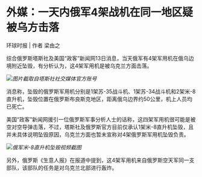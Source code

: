 # 外媒：一天内俄军4架战机在同一地区疑被乌方击落

环球时报 | 作者 梁由之

综合俄罗斯塔斯社及美国“政客”新闻网13日消息，当天俄军有4架军用机在俄乌边境附近坠毁，有分析认为，这4架军用机是被乌克兰方面击落。

![](https://inews.gtimg.com/om_bt/OKsDM7lqXVzvQRoLNW3efk8_MVorlpH1pEFAr-QFucUqcAA/1000)_图片截取自塔斯社社交媒体官方账号_

消息称，坠毁的俄罗斯军用机分别是1架苏-35战斗机、1架苏-34战斗机和2架米-8直升机，坠毁位置在俄罗斯布良斯克地区，距离俄乌边界约50公里，机上人员均已死亡。

美国“政客”新闻网援引一位俄罗斯军事分析人士的话称，这四架军用机很可能是被空对空导弹击落，不过，塔斯社及俄罗斯官方目前仅承认1架米-8直升机坠毁，且并未具体说明坠毁原因，乌克兰方面也暂未宣称对4架俄罗斯军用机坠毁负责。

![](https://inews.gtimg.com/om_bt/OZmYoqLRhDo0Rf_sy7vRrmc65PL98mk436-zvtnilfK38AA/1000)_俄军米-8直升机坠毁视频截图_

另外，俄罗斯《生意人报》在报道中提到，这4架军用机来自俄罗斯空天军同一支部队，该部队的任务是对乌克兰北部进行轰炸。


